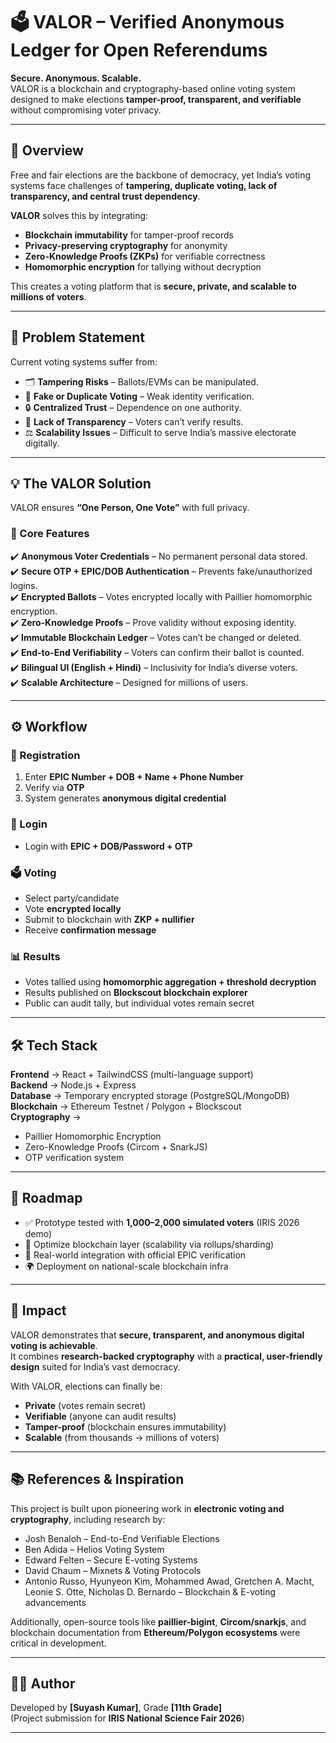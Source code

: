 # 🗳️ VALOR – Verified Anonymous Ledger for Open Referendums  

**Secure. Anonymous. Scalable.**  
VALOR is a blockchain and cryptography-based online voting system designed to make elections **tamper-proof, transparent, and verifiable** without compromising voter privacy.  

---

## 📌 Overview  
Free and fair elections are the backbone of democracy, yet India’s voting systems face challenges of **tampering, duplicate voting, lack of transparency, and central trust dependency**.  

**VALOR** solves this by integrating:  
- **Blockchain immutability** for tamper-proof records  
- **Privacy-preserving cryptography** for anonymity  
- **Zero-Knowledge Proofs (ZKPs)** for verifiable correctness  
- **Homomorphic encryption** for tallying without decryption  

This creates a voting platform that is **secure, private, and scalable to millions of voters**.  

---

## 🛑 Problem Statement  
Current voting systems suffer from:  
- 🗂️ **Tampering Risks** – Ballots/EVMs can be manipulated.  
- 👤 **Fake or Duplicate Voting** – Weak identity verification.  
- 🔒 **Centralized Trust** – Dependence on one authority.  
- 🚫 **Lack of Transparency** – Voters can’t verify results.  
- ⚖️ **Scalability Issues** – Difficult to serve India’s massive electorate digitally.  

---

## 💡 The VALOR Solution  
VALOR ensures **“One Person, One Vote”** with full privacy.  

### 🔑 Core Features  
✔️ **Anonymous Voter Credentials** – No permanent personal data stored.  
✔️ **Secure OTP + EPIC/DOB Authentication** – Prevents fake/unauthorized logins.  
✔️ **Encrypted Ballots** – Votes encrypted locally with Paillier homomorphic encryption.  
✔️ **Zero-Knowledge Proofs** – Prove validity without exposing identity.  
✔️ **Immutable Blockchain Ledger** – Votes can’t be changed or deleted.  
✔️ **End-to-End Verifiability** – Voters can confirm their ballot is counted.  
✔️ **Bilingual UI (English + Hindi)** – Inclusivity for India’s diverse voters.  
✔️ **Scalable Architecture** – Designed for millions of users.  

---

## ⚙️ Workflow  

### 📝 Registration  
1. Enter **EPIC Number + DOB + Name + Phone Number**  
2. Verify via **OTP**  
3. System generates **anonymous digital credential**  

### 🔑 Login  
- Login with **EPIC + DOB/Password + OTP**  

### 🗳️ Voting  
- Select party/candidate  
- Vote **encrypted locally**  
- Submit to blockchain with **ZKP + nullifier**  
- Receive **confirmation message**  

### 📊 Results  
- Votes tallied using **homomorphic aggregation + threshold decryption**  
- Results published on **Blockscout blockchain explorer**  
- Public can audit tally, but individual votes remain secret  

---

## 🛠️ Tech Stack  

**Frontend** → React + TailwindCSS (multi-language support)  
**Backend** → Node.js + Express  
**Database** → Temporary encrypted storage (PostgreSQL/MongoDB)  
**Blockchain** → Ethereum Testnet / Polygon + Blockscout  
**Cryptography** →  
- Paillier Homomorphic Encryption  
- Zero-Knowledge Proofs (Circom + SnarkJS)  
- OTP verification system  

---

## 🚀 Roadmap  
- ✅ Prototype tested with **1,000–2,000 simulated voters** (IRIS 2026 demo)  
- 🔄 Optimize blockchain layer (scalability via rollups/sharding)  
- 🔐 Real-world integration with official EPIC verification  
- 🌍 Deployment on national-scale blockchain infra  

---

## 🎯 Impact  
VALOR demonstrates that **secure, transparent, and anonymous digital voting is achievable**.  
It combines **research-backed cryptography** with a **practical, user-friendly design** suited for India’s vast democracy.  

With VALOR, elections can finally be:  
- **Private** (votes remain secret)  
- **Verifiable** (anyone can audit results)  
- **Tamper-proof** (blockchain ensures immutability)  
- **Scalable** (from thousands → millions of voters)  

---

## 📚 References & Inspiration  
This project is built upon pioneering work in **electronic voting and cryptography**, including research by:  
- Josh Benaloh – End-to-End Verifiable Elections  
- Ben Adida – Helios Voting System  
- Edward Felten – Secure E-voting Systems  
- David Chaum – Mixnets & Voting Protocols  
- Antonio Russo, Hyunyeon Kim, Mohammed Awad, Gretchen A. Macht, Leonie S. Otte, Nicholas D. Bernardo – Blockchain & E-voting advancements  

Additionally, open-source tools like **paillier-bigint**, **Circom/snarkjs**, and blockchain documentation from **Ethereum/Polygon ecosystems** were critical in development.  

---

## 👨‍💻 Author  
Developed by **[Suyash Kumar]**, Grade **[11th Grade]**  
(Project submission for **IRIS National Science Fair 2026**)  

---

